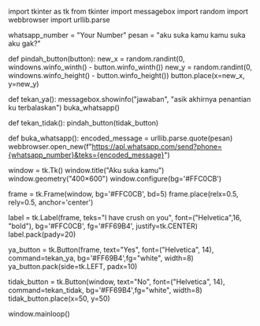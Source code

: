 import tkinter as tk
from tkinter import messagebox
import random
import webbrowser
import urllib.parse

whatsapp_number = "Your Number"
pesan = "aku suka kamu kamu suka aku gak?"

def pindah_button(button):
    new_x = random.randint(0, windowns.winfo_winth() - button.winfo_winth())
    new_y = random.randint(0, windowns.winfo_height() - button.winfo_height())
    button.place(x=new_x, y=new_y)

def tekan_ya():
    messagebox.showinfo("jawaban", "asik akhirnya penantian ku terbalaskan")
    buka_whatsapp()

def tekan_tidak():
    pindah_button(tidak_button)

def buka_whatsapp():
    encoded_message = urllib.parse.quote(pesan)
    webbrowser.open_new(f"https://apl.whatsapp.com/send?phone={whatsapp_number}&teks={encoded_message}")

window = tk.Tk()
window.title("Aku suka kamu")
window.geometry("400×600")
window.configure(bg='#FFC0CB')

frame = tk.Frame(window, bg='#FFC0CB', bd=5)
frame.place(relx=0.5, rely=0.5, anchor='center')

label = tk.Label(frame, teks="I have crush on you", font=("Helvetica",16, "bold"), bg='#FFC0CB', fg='#FF69B4', justify=tk.CENTER)
label.pack(pady=20)

ya_button = tk.Button(frame, text="Yes", font=("Helvetica", 14), command=tekan_ya, bg='#FF69B4',fg="white", width=8)
ya_button.pack(side=tk.LEFT, padx=10)

tidak_button = tk.Button(window, text="No", font=("Helvetica", 14), command=tekan_tidak, bg='#FF69B4',fg="white", width=8)
tidak_button.place(x=50, y=50)

window.mainloop()
